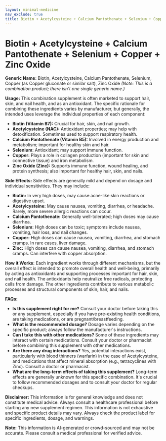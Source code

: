 ```yaml
---
layout: minimal-medicine
nav_exclude: true
title: Biotin + Acetylcysteine + Calcium Pantothenate + Selenium + Copper + Zinc Oxide
---
```


# Biotin + Acetylcysteine + Calcium Pantothenate + Selenium + Copper + Zinc Oxide

**Generic Name:** Biotin, Acetylcysteine, Calcium Pantothenate, Selenium, Copper (as Copper gluconate or similar salt), Zinc Oxide  *(Note: This is a combination product; there isn't one single generic name.)*

**Usage:**  This combination supplement is often marketed to support hair, skin, and nail health, and as an antioxidant.  The specific rationale for combining these ingredients varies by manufacturer, but generally, the intended uses leverage the individual properties of each component:

* **Biotin (Vitamin B7):** Crucial for hair, skin, and nail growth.
* **Acetylcysteine (NAC):** Antioxidant properties; may help with detoxification.  Sometimes used to support respiratory health.
* **Calcium Pantothenate (Vitamin B5):** Involved in energy production and metabolism; important for healthy skin and hair.
* **Selenium:** Antioxidant; may support immune function.
* **Copper:**  Plays a role in collagen production (important for skin and connective tissue) and iron metabolism.
* **Zinc Oxide (Zinc):**  Supports immune function, wound healing, and protein synthesis; also important for healthy hair, skin, and nails.


**Side Effects:**  Side effects are generally mild and depend on dosage and individual sensitivities. They may include:

* **Biotin:**  In very high doses, may cause acne-like skin reactions or digestive upset.
* **Acetylcysteine:**  May cause nausea, vomiting, diarrhea, or headache.  Rarely, more severe allergic reactions can occur.
* **Calcium Pantothenate:**  Generally well-tolerated; high doses may cause diarrhea.
* **Selenium:**  High doses can be toxic; symptoms include nausea, vomiting, hair loss, and nail changes.
* **Copper:**  High doses can cause nausea, vomiting, diarrhea, and stomach cramps.  In rare cases, liver damage.
* **Zinc:**  High doses can cause nausea, vomiting, diarrhea, and stomach cramps.  Can interfere with copper absorption.


**How it Works:** Each ingredient works through different mechanisms, but the overall effect is intended to promote overall health and well-being, primarily by acting as antioxidants and supporting processes important for hair, skin, and nail health. The antioxidants help neutralize free radicals, protecting cells from damage.  The other ingredients contribute to various metabolic processes and structural components of skin, hair, and nails.

**FAQs:**

* **Is this supplement right for me?**  Consult your doctor before taking this or any supplement, especially if you have pre-existing health conditions, are taking medications, or are pregnant/breastfeeding.
* **What is the recommended dosage?**  Dosage varies depending on the specific product; always follow the manufacturer's instructions.
* **Can I take this with other medications?**  Some of these ingredients may interact with certain medications.  Consult your doctor or pharmacist before combining this supplement with other medications.
* **Are there any drug interactions?** Yes, potential interactions exist, particularly with blood thinners (warfarin) in the case of Acetylcysteine, and medications that affect mineral absorption (e.g., tetracyclines with Zinc).  Consult a doctor or pharmacist.
* **What are the long-term effects of taking this supplement?** Long-term effects are generally unknown for this specific combination.  It's crucial to follow recommended dosages and to consult your doctor for regular checkups.


**Disclaimer:** This information is for general knowledge and does not constitute medical advice. Always consult a healthcare professional before starting any new supplement regimen.  This information is not exhaustive and specific product details may vary.  Always check the product label for specific ingredients, dosage, and warnings.


**Note:** This information is AI-generated or crowd-sourced and may not be accurate. Please consult a medical professional for verified advice.